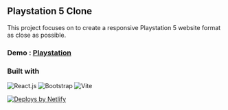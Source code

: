 ## Playstation 5 Clone

This project focuses on to create a responsive Playstation 5 website format as close as possible.

### Demo : [Playstation](https://prem-playstation.netlify.app/)

### Built with

![React.js](https://img.shields.io/badge/React.js-black?style=flat&logo=react&logoColor=61DAFB)
![Bootstrap](https://img.shields.io/badge/Bootstrap-563D7C?style=flat&logo=bootstrap&logoColor=white)
![Vite](https://img.shields.io/badge/Vite-white?style=flat&logo=vite&logoColor=593D88)

<a href="https://www.netlify.com"> <img src="https://www.netlify.com/v3/img/components/netlify-color-accent.svg" alt="Deploys by Netlify" /> </a>
